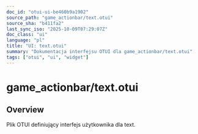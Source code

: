 ```yaml
---
doc_id: "otui-ui-be460b9a1902"
source_path: "game_actionbar/text.otui"
source_sha: "b411fa2"
last_sync_iso: "2025-10-09T07:29:07Z"
doc_class: "ui"
language: "pl"
title: "UI: text.otui"
summary: "Dokumentacja interfejsu OTUI dla game_actionbar/text.otui"
tags: ["otui", "ui", "widget"]
---
```


# game_actionbar/text.otui

## Overview

Plik OTUI definiujący interfejs użytkownika dla text.
